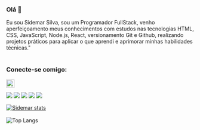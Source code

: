 ### Olá 👋
 
Eu sou Sidemar Silva, sou um Programador FullStack, venho aperfeiçoamento meus conhecimentos com estudos nas tecnologias HTML, CSS, JavaScript, Node.js, React, versionamento Git e Github, realizando projetos práticos para aplicar o que aprendi e aprimorar minhas habilidades técnicas."
<br>
<br>
### Conecte-se comigo:
<p>
 <a href=https://www.linkedin.com/in/sidemar-silva/>
 <img align="left" alt="LinkedIn" width="22px" src="https://camo.githubusercontent.com/70a7364e4cab5012925da3ac158a64a992e400152b366dbb71b90fef4b4a1264/68747470733a2f2f63646e2e6a7364656c6976722e6e65742f6e706d2f73696d706c652d69636f6e734076332f69636f6e732f6c696e6b6564696e2e737667" data-canonical-src="https://cdn.jsdelivr.net/npm/simple-icons@v3/icons/linkedin.svg" style="max-width: 100%;">
 </a>
</p>
<br>
<br>
<img src="https://img.shields.io/badge/HTML5-E34F26?style=for-the-badge&logo=html5&logoColor=white"/>
<img src="https://img.shields.io/badge/CSS3-1572B6?style=for-the-badge&logo=css3&logoColor=white"/>
<img src="https://img.shields.io/badge/JavaScript-F7DF1E?style=for-the-badge&logo=javascript&logoColor=black"/>
<img src="https://img.shields.io/badge/React-20232A?style=for-the-badge&logo=react&logoColor=61DAFB"/>
<img src="https://img.shields.io/badge/Node.js-43853D?style=for-the-badge&logo=node.js&logoColor=white"/>

<br>

[![Sidemar stats](https://github-readme-stats.vercel.app/api?username=sidemaroliveira)](https://github.com/anuraghazra/github-readme-stats)
<br>
<br>
![Top Langs](https://github-readme-stats.vercel.app/api/top-langs/?username=sidemaroliveira&size_weight=0.5&count_weight=0.5)
